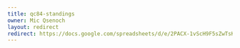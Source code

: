 ```yaml
---
title: qc84-standings
owner: Mic Qsenoch
layout: redirect
redirect: https://docs.google.com/spreadsheets/d/e/2PACX-1vScH9F5sZwTsK_wpgcD4lU4wioXzGeqJKV9eso03hB_snx9hG4mgOnfNvErNpPSbQpN5FM4eMVm7Rt5/pubhtml
---
```

